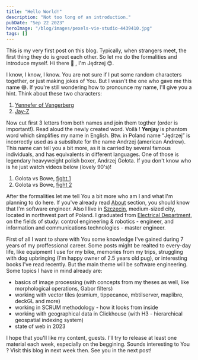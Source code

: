 ```yaml
---
title: "Hello World!"
description: "Not too long of an introduction."
pubDate: "Sep 22 2023"
heroImage: "/blog/images/pexels-vie-studio-4439410.jpg"
tags: []
---
```


This is my very first post on this blog. Typically, when strangers meet, the first thing they do is greet each other. So let me do the formalities and introduce
myself. Hi there 👋 , I'm Jędrzej 😊.

I know, I know, I know. You are not sure if I put some random characters together, or just making jokes of You. But I wasn't the one who gave me this name 😅.
If you're still wondering how to pronounce my name, I'll give you a hint. Think about these two characters:

<ol type="1" class="!list-none">
  <li><a href="https://en.wikipedia.org/wiki/List_of_characters_in_The_Witcher_series#Yennefer_of_Vengerberg" target="_blank">Yennefer of Vengerberg</a></li>
  <li><a href="https://en.wikipedia.org/wiki/Jay-Z" target="_blank">Jay-Z</a></li>
</ol>

Now cut first 3 letters from both names and join them togther (order is important!). Read aloud the newly created word. Voilà ! <b>Yenjay</b> is phantom word which
simplifies my name in English. Btw. in Poland name <q>Jędrzej</q> is incorrectly used as a substitute for the name Andrzej (american Andrew). This name can tell you
a bit more, as it is carried by several famous individuals, and has equivalents in different languages. One of those is legendary heavyweight polish boxer, Andrzej Gołota. If you don't know who is he just watch videos below (lovely 90's)!

<ol class="!list-none">
    <li> Golota vs Bowe, <a href="https://www.youtube.com/watch?v=Aa-H4eJ-doU" target="blank">fight 1</a></li>
    <li> Golota vs Bowe, <a href="https://www.youtube.com/watch?v=1GIjN3Cq4jQ" target="blank">fight 2</a></li>
</ol>

After the formalities let me tell You a bit more who am I and what I'm planning to do here. If you've already read [About](/about) section, you should know that I'm software engineer. Also I live in [Szczecin](https://www.google.com/maps/place/Szczecin/), medium-sized city, located in northwest part of Poland. I graduated from [Electrical Department](https://we.zut.edu.pl/), on the fields of study: control engineering & robotics - engineer, and information and communications technologies - master engineer.

First of all I want to share with You some knowledge I've gained during 7 years of my proffessional career. Some posts might be realted to every-day life, like equipment I use for my bike, memories from my trips, struggling with dog upbringing (I'm happy owner of 2.5 years old pug), or interesting books I've read recently. But the main theme will be software engineering. Some topics I have in mind already are:

<ul>
  <li>basics of image processing (with concepts from my theses as well, like morphological operations, Gabor filters)</li>
  <li>working with vector tiles (osmium, tippecanoe, mbtilserver, maplibre, deckGL and more)</li>
  <li>working in SCRUM methodology - how it looks from inside</li>
  <li>working with geographical data in Clickhouse (with H3 - hierarchical geospatial indexing system)</li>
  <li>state of web in 2023</li>
</ul>

I hope that you'll like my content, guests. I'll try to release at least one material each week, especially on the beggining. Sounds interesting to You ? Visit this blog in next week then. See you in the next post!
